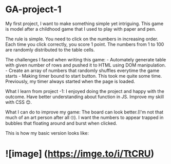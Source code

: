 # GA-project-1
 
My first project, I want to make something simple yet intriguing. This game is model after a childhood game that I used to play with paper and pen. 

The rule is simple. You need to click on the numbers in increasing order. Each time you click correctly, you score 1 point. The numbers from 1 to 100 are randomly distributed to the table cells.

The challenges I faced when writing this game:
	- Automately generate table with given number of rows and pushed it to HTML using DOM manipulation.
	- Create an array of numbers that randomly shuffles everytime the game starts 
	- Making timer bound to start button. This took me quite some time. Previously, my timer always started when the page is loaded.

What I learn from project -1:
 	I enjoyed doing the project and happy with the outcome.
 	Have better understanding about function in JS.
 	Improve my skill with CSS 😊.

What I can do to improve my game:
	The  board can look better.(I'm not that much of an art person after all 🙄). I want the numbers to appear trapped in bubbles that floating around and burst when clicked.

This is how my basic version looks like:

# ![image] (https://imge.to/i/TtCRU)


